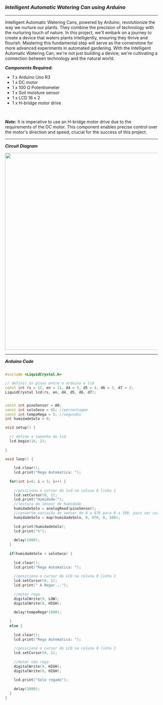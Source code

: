 ### ***Intelligent Automatic Watering Can using Arduino***

<hr>

Intelligent Automatic Watering Cans, powered by Arduino, revolutionize the way we nurture our plants. 
They combine the precision of technology with the nurturing touch of nature. 
In this project, we'll embark on a journey to create a device that waters plants intelligently, ensuring they thrive and flourish.
Mastering this fundamental step will serve as the cornerstone for more advanced experiments in automated gardening. 
With the Intelligent Automatic Watering Can, we're not just building a device; we're cultivating a connection between technology and the natural world.

***Components Required:***
- 1 x Arduino Uno R3
- 1 x DC motor
- 1 x 100 Ω Potentiometer
- 1 x Soil moisture sensor
- 1 x LCD 16 x 2
- 1 x H-bridge motor drive

<br>

***Note:*** It is imperative to use an H-bridge motor drive due to the requirements of the DC motor. This component enables precise control over the motor's direction and speed, crucial for the success of this project.

<hr>

***Circuit Diagram***

<img src="![circuit](https://github.com/LittleHypnotist/Arduino_Projects/assets/75622692/de1e3501-9133-43c1-8edf-9bc1fed399e7)" width="650">

<hr>

***Arduino Code***

```cpp

#include <LiquidCrystal.h>

// definir os pinos entre o arduino e lcd
const int rs = 12, en = 11, d4 = 5, d5 = 4, d6 = 3, d7 = 2;
LiquidCrystal lcd(rs, en, d4, d5, d6, d7);


const int pinoSensor = A0;
const int soloSeco = 65; //percentagem
const int tempoRega = 5; //segundos
int humidadeSolo = 0;

void setup() {
  
  // define o tamanho do lcd
  lcd.begin(16, 2);
  
}

void loop() {
  
    lcd.clear();
    lcd.print("Rega Automatica: ");
  
  for(int i=0; i < 5; i++) {   
    
    //posiciona o cursor do lcd na coluna 0 linha 1
    lcd.setCursor(0, 1);
    lcd.print("Humidade:");
    //leitura do sensor de humidade
    humidadeSolo = analogRead(pinoSensor);
    //converte variação do sensor de 0 a 876 para 0 a 100, para ser usado a percentagem
    humidadeSolo = map(humidadeSolo, 0, 876, 0, 100);
    
    lcd.print(humidadeSolo);
    lcd.print("%");
    
    delay(1000);
  }
  
  if(humidadeSolo < soloSeco) {
    
    lcd.clear();
    lcd.print("Rega Automatica: ");
    
    //posiciona o cursor do LCD na coluna 0 linha 1
    lcd.setCursor(0, 1);
    lcd.print(" A Regar...");
    
    //motor rega 
    digitalWrite(9, LOW);
    digitalWrite(8, HIGH);
    
    delay(tempoRega*1000);
    
  }
  else {
    
    lcd.clear();
    lcd.print("Rega Automatica: ");
    
    //posiciona o cursor do LCD na coluna 0 linha 1
    lcd.setCursor(0, 1);
    
    //motor não rega
    digitalWrite(9, HIGH);
    digitalWrite(8, HIGH);
    
    lcd.print("Solo regado");
    
    delay(3000);
  }
}

```
